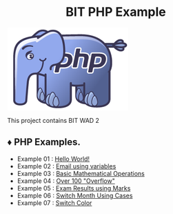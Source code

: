 <h1 align="center">BIT PHP Example</h1>

<div>
	<img src="00-resources/php-logo.png" align="center" alt="PHP LOGO">
</div>

<div><p>This project contains BIT WAD 2</p></div>

<h2>♦ PHP Examples.</h2>
	
<ul>
	<li>Example 01 : <a href="01-hello-world/index.php">Hello World!</a></li>
	<li>Example 02 : <a href="02-mail-using-variables/index.php">Email using variables</a></li>
	<li>Example 03 : <a href="03-basic-mathematical-operations/index.php">Basic Mathematical Operations</a></li>
	<li>Example 04 : <a href="04-over-100-overflow/index.php">Over 100 "Overflow"</a></li>
	<li>Example 05 : <a href="05-exam-results-using-marks/index.php">Exam Results using Marks</a></li>
	<li>Example 06 : <a href="06-switch-month-using-cases/index.php">Switch Month Using Cases</a></li>
	<li>Example 07 : <a href="07-switch-color/index.php">Switch Color</a></li>
</ul>